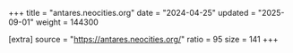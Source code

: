 +++
title = "antares.neocities.org"
date = "2024-04-25"
updated = "2025-09-01"
weight = 144300

[extra]
source = "https://antares.neocities.org/"
ratio = 95
size = 141
+++
